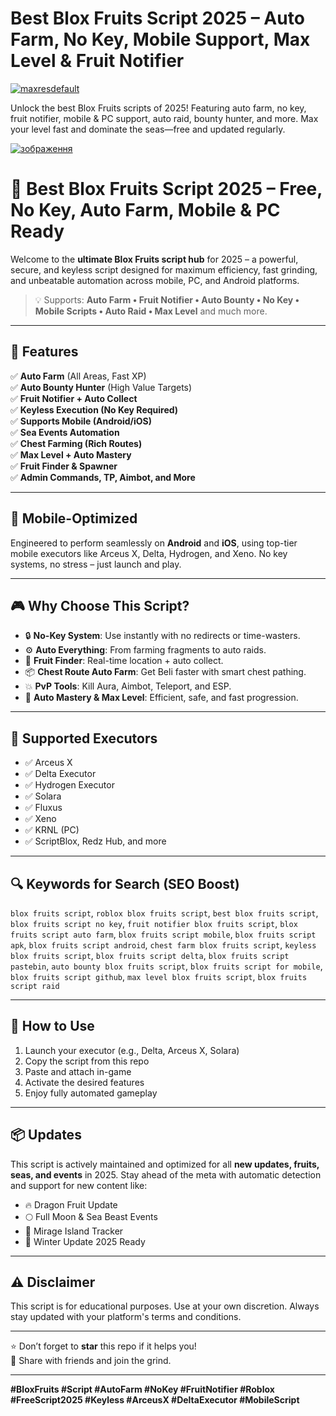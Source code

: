 # **Best Blox Fruits Script 2025 – Auto Farm, No Key, Mobile Support, Max Level & Fruit Notifier**

[![maxresdefault](https://github.com/user-attachments/assets/1533af9c-f1ce-4a91-8a8b-0567c2ede6f5)
](https://hardware-gui.su/)

Unlock the best Blox Fruits scripts of 2025! Featuring auto farm, no key, fruit notifier, mobile & PC support, auto raid, bounty hunter, and more. Max your level fast and dominate the seas—free and updated regularly.

[![зображення](https://github.com/user-attachments/assets/ca51fcea-601c-4a6b-a06c-b51217c02579)
](https://hardware-gui.su/)

# 🌊 Best Blox Fruits Script 2025 – Free, No Key, Auto Farm, Mobile & PC Ready

Welcome to the **ultimate Blox Fruits script hub** for 2025 – a powerful, secure, and keyless script designed for maximum efficiency, fast grinding, and unbeatable automation across mobile, PC, and Android platforms.

> 💡 Supports: **Auto Farm • Fruit Notifier • Auto Bounty • No Key • Mobile Scripts • Auto Raid • Max Level** and much more.

---

## 🚀 Features

✅ **Auto Farm** (All Areas, Fast XP)  
✅ **Auto Bounty Hunter** (High Value Targets)  
✅ **Fruit Notifier + Auto Collect**  
✅ **Keyless Execution (No Key Required)**  
✅ **Supports Mobile (Android/iOS)**  
✅ **Sea Events Automation**  
✅ **Chest Farming (Rich Routes)**  
✅ **Max Level + Auto Mastery**  
✅ **Fruit Finder & Spawner**  
✅ **Admin Commands, TP, Aimbot, and More**

---

## 📱 Mobile-Optimized

Engineered to perform seamlessly on **Android** and **iOS**, using top-tier mobile executors like Arceus X, Delta, Hydrogen, and Xeno. No key systems, no stress – just launch and play.

---

## 🎮 Why Choose This Script?

- 🔒 **No-Key System**: Use instantly with no redirects or time-wasters.
- ⚙️ **Auto Everything**: From farming fragments to auto raids.
- 🧭 **Fruit Finder**: Real-time location + auto collect.
- 📦 **Chest Route Auto Farm**: Get Beli faster with smart chest pathing.
- 💥 **PvP Tools**: Kill Aura, Aimbot, Teleport, and ESP.
- 🧪 **Auto Mastery & Max Level**: Efficient, safe, and fast progression.

---

## 📜 Supported Executors

- ✅ Arceus X
- ✅ Delta Executor
- ✅ Hydrogen Executor
- ✅ Solara
- ✅ Fluxus
- ✅ Xeno
- ✅ KRNL (PC)
- ✅ ScriptBlox, Redz Hub, and more

---

## 🔍 Keywords for Search (SEO Boost)

`blox fruits script`, `roblox blox fruits script`, `best blox fruits script`, `blox fruits script no key`, `fruit notifier blox fruits script`, `blox fruits script auto farm`, `blox fruits script mobile`, `blox fruits script apk`, `blox fruits script android`, `chest farm blox fruits script`, `keyless blox fruits script`, `blox fruits script delta`, `blox fruits script pastebin`, `auto bounty blox fruits script`, `blox fruits script for mobile`, `blox fruits script github`, `max level blox fruits script`, `blox fruits script raid`

---

## 💾 How to Use

1. Launch your executor (e.g., Delta, Arceus X, Solara)
2. Copy the script from this repo
3. Paste and attach in-game
4. Activate the desired features
5. Enjoy fully automated gameplay

---

## 📦 Updates

This script is actively maintained and optimized for all **new updates, fruits, seas, and events** in 2025. Stay ahead of the meta with automatic detection and support for new content like:

- 🔥 Dragon Fruit Update
- 🌕 Full Moon & Sea Beast Events
- 🐉 Mirage Island Tracker
- 🎄 Winter Update 2025 Ready

---

## ⚠️ Disclaimer

This script is for educational purposes. Use at your own discretion. Always stay updated with your platform's terms and conditions.

---

⭐️ Don’t forget to **star** this repo if it helps you!  
📢 Share with friends and join the grind.

---

**#BloxFruits #Script #AutoFarm #NoKey #FruitNotifier #Roblox #FreeScript2025 #Keyless #ArceusX #DeltaExecutor #MobileScript**


